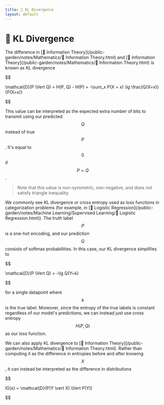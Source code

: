 ```yaml
---
title: 📏 KL Divergence
layout: default
---
```


# 📏 KL Divergence

The difference in [🧮 Information Theory](/public-garden/notes/Mathematics/🧮 Information Theory.html) and [🧮 Information Theory](/public-garden/notes/Mathematics/🧮 Information Theory.html) is known as KL divergence 

$$

\mathcal{D}(P \Vert Q) = H(P, Q) - H(P) = -\sum_x P(X = x) \lg \frac{Q(X=x)}{P(X=x)}

$$

This value can be interpreted as the expected extra number of bits to transmit using our predicted $$Q$$ instead of true $$P$$. It's equal to $$0$$ if $$P = Q$$.

> Note that this value is non-symmetric, non-negative, and does not satisfy triangle inequality.

We commonly see KL divergence or cross entropy used as loss functions in categorization problems (for example, in [🦠 Logistic Regression](/public-garden/notes/Machine Learning/Supervised Learning/🦠 Logistic Regression.html)). The truth label $$P$$ is a one-hot encoding, and our prediction $$Q$$ consists of softmax probabilities. In this case, our KL divergence simplifies to 

$$

\mathcal{D}(P \Vert Q) = -\lg Q(Y=k)

$$

for a single datapoint where $$k$$ is the true label. Moreover, since the entropy of the true labels is constant regardless of our model's predictions, we can instead just use cross entropy $$H(P, Q)$$ as our loss function.

We can also apply KL divergence to [🧮 Information Theory](/public-garden/notes/Mathematics/🧮 Information Theory.html). Rather than computing it as the difference in entropies before and after knowing $$X$$, it can instead be interpreted as the difference in distributions 

$$

IG(x) = \mathcal{D}(P(Y \vert X) \Vert P(Y))

$$

